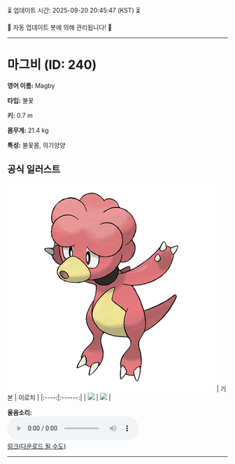 
⏳ 업데이트 시간: 2025-09-20 20:45:47 (KST) ⏳

🤖 자동 업데이트 봇에 의해 관리됩니다! 🤖

---

# 마그비 (ID: 240)
**영어 이름:** Magby

**타입:** 불꽃

**키:** 0.7 m

**몸무게:** 21.4 kg

**특성:** 불꽃몸, 의기양양

## 공식 일러스트
![](https://raw.githubusercontent.com/PokeAPI/sprites/master/sprites/pokemon/other/official-artwork/240.png)
| 기본 | 이로치 |
|:----:|:------:|
| <img src="http://play.pokemonshowdown.com/sprites/ani/magby.gif" width="200"> | <img src="http://play.pokemonshowdown.com/sprites/ani-shiny/magby.gif" width="200"> |

**울음소리:**<br><audio controls src="https://raw.githubusercontent.com/PokeAPI/cries/main/cries/pokemon/latest/240.ogg"></audio><br> [링크(다운로드 될 수도)](https://raw.githubusercontent.com/PokeAPI/cries/main/cries/pokemon/latest/240.ogg)


---
